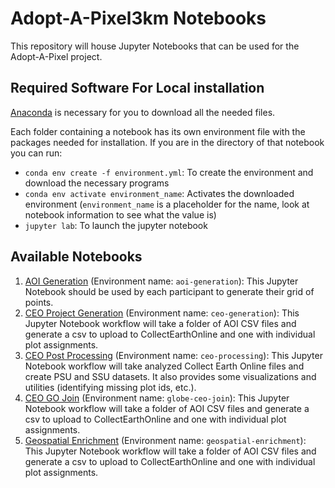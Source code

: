# Adopt-A-Pixel3km Notebooks

This repository will house Jupyter Notebooks that can be used for the Adopt-A-Pixel project.

## Required Software For Local installation
[Anaconda](https://docs.anaconda.com/anaconda/install/index.html) is necessary for you to download all the needed files.

Each folder containing a notebook has its own environment file with the packages needed for installation. If you are in the directory of that notebook you can run:
- `conda env create -f environment.yml`: To create the environment and download the necessary programs
- `conda env activate environment_name`: Activates the downloaded environment (`environment_name` is a placeholder for the name, look at notebook information to see what the value is)
- `jupyter lab`: To launch the jupyter notebook

## Available Notebooks
1. [AOI Generation](https://github.com/Piphi5/Adopt-a-Pixel3km-Notebooks/tree/main/AOI%20Generation) (Environment name: `aoi-generation`): This Jupyter Notebook should be used by each participant to generate their grid of points.
2. [CEO Project Generation](https://github.com/Piphi5/Adopt-a-Pixel3km-Notebooks/tree/main/CEO%20Project%20Generation) (Environment name: `ceo-generation`): This Jupyter Notebook workflow will take a folder of AOI CSV files and generate a csv to upload to CollectEarthOnline and one with individual plot assignments.
3. [CEO Post Processing](https://github.com/Piphi5/Adopt-a-Pixel3km-Notebooks/tree/main/CEO%20Post%20Processing) (Environment name: `ceo-processing`): This Jupyter Notebook workflow will take analyzed Collect Earth Online files and create PSU and SSU datasets. It also provides some visualizations and utilities (identifying missing plot ids, etc.). 
4. [CEO GO Join](https://github.com/Piphi5/Adopt-a-Pixel3km-Notebooks/tree/main/CEO%20GO%20Join) (Environment name: `globe-ceo-join`): This Jupyter Notebook workflow will take a folder of AOI CSV files and generate a csv to upload to CollectEarthOnline and one with individual plot assignments.
5. [Geospatial Enrichment](https://github.com/Piphi5/Adopt-a-Pixel3km-Notebooks/tree/main/Geospatial%20Enrichment) (Environment name: `geospatial-enrichment`): This Jupyter Notebook workflow will take a folder of AOI CSV files and generate a csv to upload to CollectEarthOnline and one with individual plot assignments.
